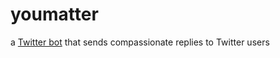 # youmatter
a <a href="https://twitter.com/always_matter">Twitter bot</a> that sends compassionate replies to Twitter users

